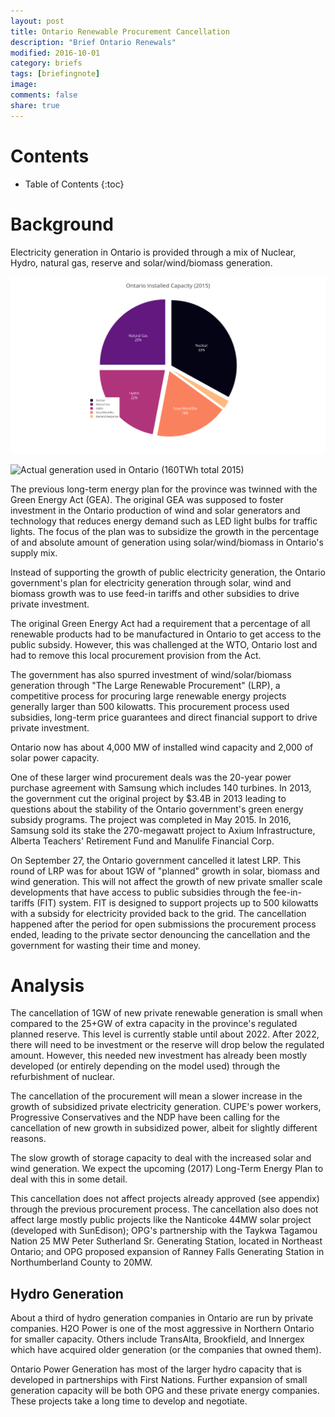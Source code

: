 ```yaml
---
layout: post
title: Ontario Renewable Procurement Cancellation 
description: "Brief Ontario Renewals"
modified: 2016-10-01
category: briefs
tags: [briefingnote]
image:
comments: false
share: true
---
```

# Contents

* Table of Contents 
{:toc}

Background
==========

Electricity generation in Ontario is provided through a mix of Nuclear, Hydro, natural gas, reserve and solar/wind/biomass generation.

[![Installed generation capacity in Ontario (2015)](/images/Ontario-supply.png "supply")](https://plot.ly/~cpress/19/?share_key=Fwq8smDaNZHGrcDjuy20pE)

![Actual generation used in Ontario (160TWh total 2015)](./Downloads/Ontario-Generation.png "generation")

The previous long-term energy plan for the province was twinned with the Green Energy Act (GEA). The original GEA was supposed to foster investment in the Ontario production of wind and solar generators and technology that reduces energy demand such as LED light bulbs for traffic lights. The focus of the plan was to subsidize the growth in the percentage of and absolute amount of generation using solar/wind/biomass in Ontario's supply mix.

Instead of supporting the growth of public electricity generation, the Ontario government's plan for electricity generation through solar, wind and biomass growth was to use feed-in tariffs and other subsidies to drive private investment.

The original Green Energy Act had a requirement that a percentage of all renewable products had to be manufactured in Ontario to get access to the public subsidy. However, this was challenged at the WTO, Ontario lost and had to remove this local procurement provision from the Act.

The government has also spurred investment of wind/solar/biomass generation through "The Large Renewable Procurement" (LRP), a competitive process for procuring large renewable energy projects generally larger than 500 kilowatts. This procurement process used subsidies, long-term price guarantees and direct financial support to drive private investment.

Ontario now has about 4,000 MW of installed wind capacity and 2,000 of solar power capacity.

One of these larger wind procurement deals was the 20-year power purchase agreement with Samsung which includes 140 turbines. In 2013, the government cut the original project by $3.4B in 2013 leading to questions about the stability of the Ontario government's green energy subsidy programs. The project was completed in May 2015. In 2016, Samsung sold its stake the 270-megawatt project to Axium Infrastructure, Alberta Teachers' Retirement Fund and Manulife Financial Corp.

On September 27, the Ontario government cancelled it latest LRP. This round of LRP was for about 1GW of "planned" growth in solar, biomass and wind generation. This will not affect the growth of new private smaller scale developments that have access to public subsidies through the fee-in-tariffs (FIT) system. FIT is designed to support projects up to 500 kilowatts with a subsidy for electricity provided back to the grid. The cancellation happened after the period for open submissions the procurement process ended, leading to the private sector denouncing the cancellation and the government for wasting their time and money.

Analysis
========

The cancellation of 1GW of new private renewable generation is small when compared to the 25+GW of extra capacity in the province's regulated planned reserve. This level is currently stable until about 2022. After 2022, there will need to be investment or the reserve will drop below the regulated amount. However, this needed new investment has already been mostly developed (or entirely depending on the model used) through the refurbishment of nuclear.

The cancellation of the procurement will mean a slower increase in the growth of subsidized private electricity generation. CUPE's power workers, Progressive Conservatives and the NDP have been calling for the cancellation of new growth in subsidized power, albeit for slightly different reasons.

The slow growth of storage capacity to deal with the increased solar and wind generation. We expect the upcoming (2017) Long-Term Energy Plan to deal with this in some detail.

This cancellation does not affect projects already approved (see appendix) through the previous procurement process. The cancellation also does not affect large mostly public projects like the Nanticoke 44MW solar project (developed with SunEdison); OPG's partnership with the Taykwa Tagamou Nation 25 MW Peter Sutherland Sr. Generating Station, located in Northeast Ontario; and ​OPG proposed expansion of Ranney Falls Generating Station in Northumberland County to 20MW.

Hydro Generation
----------------

About a third of hydro generation companies in Ontario are run by private companies. H2O Power is one of the most aggressive in Northern Ontario for smaller capacity. Others include TransAlta, Brookfield, and Innergex which have acquired older generation (or the companies that owned them).

Ontario Power Generation has most of the larger hydro capacity that is developed in partnerships with First Nations. Further expansion of small generation capacity will be both OPG and these private energy companies. These projects take a long time to develop and negotiate.
